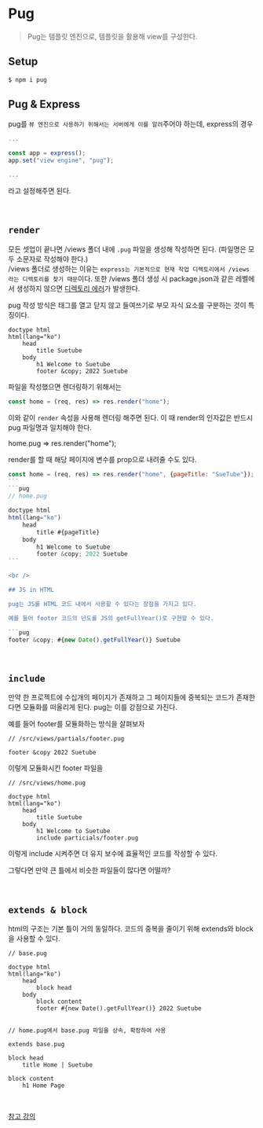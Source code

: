 # Pug

> Pug는 템플릿 엔진으로, 템플릿을 활용해 view를 구성한다.

## Setup

```bash
$ npm i pug
```

## Pug & Express

pug를 `뷰 엔진으로 사용하기 위해서는 서버에게 이를 알려`주어야 하는데, express의 경우

```javascript
...

const app = express();
app.set("view engine", "pug");

...
```

라고 설정해주면 된다.

<br />

## `render`

모든 셋업이 끝나면 /views 폴더 내에 `.pug` 파일을 생성해 작성하면 된다. (파일명은 모두 소문자로 작성해야 한다.)  
/views 폴더로 생성하는 이유는 `express는 기본적으로 현재 작업 디렉토리에서 /views 라는 디렉토리를 찾기 때문`이다. 또한 /views 폴더 생성 시 package.json과 같은 레벨에서 생성하지 않으면 [디렉토리 에러](directory-error.md)가 발생한다.

pug 작성 방식은 태그를 열고 닫지 않고 들여쓰기로 부모 자식 요소를 구분하는 것이 특징이다.

```pug
doctype html
html(lang="ko")
    head
        title Suetube
    body
        h1 Welcome to Suetube
        footer &copy; 2022 Suetube
```

파일을 작성했으면 렌더링하기 위해서는

```javascript
const home = (req, res) => res.render("home");
```

이와 같이 `render` 속성을 사용해 렌더링 해주면 된다.
이 때 render의 인자값은 반드시 pug 파일명과 일치해야 한다.

home.pug => res.render("home");

render를 할 때 해당 페이지에 변수를 prop으로 내려줄 수도 있다.

````javascript
const home = (req, res) => res.render("home", {pageTitle: "SueTube"});
```
```pug
// home.pug

doctype html
html(lang="ko")
    head
        title #{pageTitle}
    body
        h1 Welcome to Suetube
        footer &copy; 2022 Suetube
```

<br />

## JS in HTML

pug는 JS를 HTML 코드 내에서 사용할 수 있다는 장점을 가지고 있다.

예를 들어 footer 코드의 년도를 JS의 getFullYear()로 구현할 수 있다.

```pug
footer &copy; #{new Date().getFullYear()} Suetube
````

<br />

## `include`

만약 한 프로젝트에 수십개의 페이지가 존재하고 그 페이지들에 중복되는 코드가 존재한다면 모듈화를 떠올리게 된다. pug는 이를 강점으로 가진다.

예를 들어 footer를 모듈화하는 방식을 살펴보자

```pug
// /src/views/partials/footer.pug

footer &copy 2022 Suetube
```

이렇게 모듈화시킨 footer 파일을

```pug
// /src/views/home.pug

doctype html
html(lang="ko")
    head
        title Suetube
    body
        h1 Welcome to Suetube
        include particials/footer.pug
```

이렇게 include 시켜주면 더 유지 보수에 효율적인 코드를 작성할 수 있다.

그렇다면 만약 큰 틀에서 비슷한 파일들이 많다면 어떨까?

<br />

## `extends & block`

html의 구조는 기본 틀이 거의 동일하다. 코드의 중복을 줄이기 위해 extends와 block을 사용할 수 있다.

```pug
// base.pug

doctype html
html(lang="ko")
    head
        block head
    body
        block content
        footer #{new Date().getFullYear()} 2022 Suetube


// home.pug에서 base.pug 파일을 상속, 확장하여 사용

extends base.pug

block head
    title Home | Suetube

block content
    h1 Home Page
```

<br />

[참고 강의](https://nomadcoders.co/wetube/lectures/2632)
